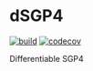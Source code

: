 # dSGP4
[![build](https://github.com/kesslerlib/dSGP4/actions/workflows/build.yml/badge.svg)](https://github.com/kesslerlib/dSGP4/actions/workflows/build.yml)
[![codecov](https://codecov.io/gh/kesslerlib/dSGP4/branch/master/graph/badge.svg?token=8V6PODNNRR)](https://codecov.io/gh/kesslerlib/dSGP4)

Differentiable SGP4
